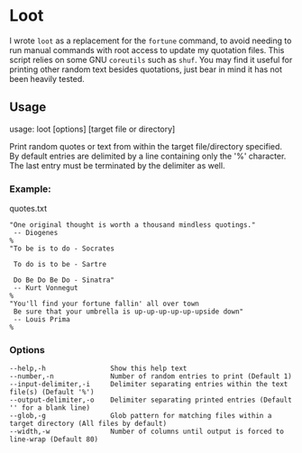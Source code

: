 
Loot
====

I wrote `loot` as a replacement for the `fortune` command, to avoid needing
to run manual commands with root access to update my quotation files.
This script relies on some GNU `coreutils` such as `shuf`. You may find it
useful for printing other random text besides quotations, just bear in mind
it has not been heavily tested.

Usage
-----

usage: loot [options] [target file or directory]

Print random quotes or text from within the target file/directory specified.
By default entries are delimited by a line containing only the '%' character.
The last entry must be terminated by the delimiter as well.

### Example:

quotes.txt

```
"One original thought is worth a thousand mindless quotings."
 -- Diogenes
%
"To be is to do - Socrates

 To do is to be - Sartre

 Do Be Do Be Do - Sinatra"
 -- Kurt Vonnegut
%
"You'll find your fortune fallin' all over town
 Be sure that your umbrella is up-up-up-up-up-upside down"
 -- Louis Prima
%
```


### Options

```
--help,-h                Show this help text
--number,-n              Number of random entries to print (Default 1)
--input-delimiter,-i     Delimiter separating entries within the text file(s) (Default '%')
--output-delimiter,-o    Delimiter separating printed entries (Default '' for a blank line)
--glob,-g                Glob pattern for matching files within a target directory (All files by default)
--width,-w               Number of columns until output is forced to line-wrap (Default 80)
```



